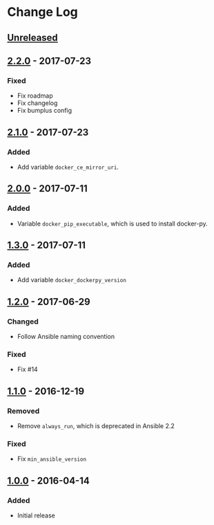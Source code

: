# Change Log #

## [Unreleased] ##

## [2.2.0] - 2017-07-23 ##

### Fixed ###

  - Fix roadmap
  - Fix changelog
  - Fix bumplus config

## [2.1.0] - 2017-07-23 ##

### Added ###

  - Add variable `docker_ce_mirror_uri`.

## [2.0.0] - 2017-07-11 ##

### Added ###

  - Variable `docker_pip_executable`, which is used to install docker-py.

## [1.3.0] - 2017-07-11 ##

### Added ###

  - Add variable `docker_dockerpy_version`

## [1.2.0] - 2017-06-29 ##

### Changed ###

  - Follow Ansible naming convention

### Fixed ###

  - Fix #14

## [1.1.0] - 2016-12-19 ##

### Removed ###

  - Remove `always_run`, which is deprecated in Ansible 2.2

### Fixed ###

  - Fix `min_ansible_version`

## [1.0.0] - 2016-04-14 ##

### Added ###

  - Initial release

[Unreleased]: https://github.com/dochang/ansible-role-docker/compare/2.2.0...HEAD
[2.2.0]: https://github.com/dochang/ansible-role-docker/compare/2.1.0...2.2.0
[2.1.0]: https://github.com/dochang/ansible-role-docker/compare/2.0.0...2.1.0
[2.0.0]: https://github.com/dochang/ansible-role-docker/compare/1.3.0...2.0.0
[1.3.0]: https://github.com/dochang/ansible-role-docker/compare/1.2.0...1.3.0
[1.2.0]: https://github.com/dochang/ansible-role-docker/compare/1.1.0...1.2.0
[1.1.0]: https://github.com/dochang/ansible-role-docker/compare/1.0.0...1.1.0
[1.0.0]: https://github.com/dochang/ansible-role-docker/compare/0.0.0...1.0.0
